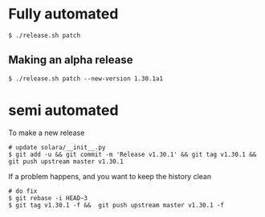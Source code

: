 
# Fully automated

    $ ./release.sh patch


## Making an alpha release


    $ ./release.sh patch --new-version 1.30.1a1


# semi automated
To make a new release
```
# update solara/__init__.py
$ git add -u && git commit -m 'Release v1.30.1' && git tag v1.30.1 && git push upstream master v1.30.1
```


If a problem happens, and you want to keep the history clean
```
# do fix
$ git rebase -i HEAD~3
$ git tag v1.30.1 -f &&  git push upstream master v1.30.1 -f
```
